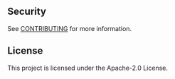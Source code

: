 ## Security

See [CONTRIBUTING](CONTRIBUTING.md#security-issue-notifications) for more information.

## License

This project is licensed under the Apache-2.0 License.

